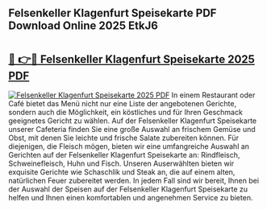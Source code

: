 ## Felsenkeller Klagenfurt Speisekarte PDF Download Online 2025 EtkJ6

# <h2><a href="http://gcebih.nevu.top/?p=Felsenkeller+Klagenfurt+Speisekarte">🔗 👉🔴 Felsenkeller Klagenfurt Speisekarte 2025 PDF</a></h2>

[![Felsenkeller Klagenfurt Speisekarte 2025 PDF](https://i.imgur.com/dBaPXMq.png)](http://gcebih.nevu.top/?p=Felsenkeller+Klagenfurt+Speisekarte)
In einem Restaurant oder Café bietet das Menü nicht nur eine Liste der angebotenen Gerichte, sondern auch die Möglichkeit, ein köstliches und für Ihren Geschmack geeignetes Gericht zu wählen. Auf der Felsenkeller Klagenfurt Speisekarte unserer Cafeteria finden Sie eine große Auswahl an frischem Gemüse und Obst, mit denen Sie leichte und frische Salate zubereiten können. Für diejenigen, die Fleisch mögen, bieten wir eine umfangreiche Auswahl an Gerichten auf der Felsenkeller Klagenfurt Speisekarte an: Rindfleisch, Schweinefleisch, Huhn und Fisch. Unseren Auserwählten bieten wir exquisite Gerichte wie Schaschlik und Steak an, die auf einem alten, natürlichen Feuer zubereitet werden. In jedem Fall sind wir bereit, Ihnen bei der Auswahl der Speisen auf der Felsenkeller Klagenfurt Speisekarte zu helfen und Ihnen einen komfortablen und angenehmen Service zu bieten.
